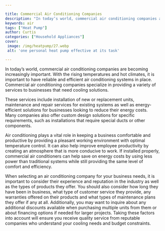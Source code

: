 ```yaml
---

title: Commercial Air Conditioning Companies
description: "In today’s world, commercial air conditioning companies are becoming increasingly important. With the rising temperatures and hot ...lets find out"
keywords: air
tags: ["Heat Pump"]
author: Curtis
categories: ["Household Appliances"]
cover: 
 image: /img/heatpump/27.webp
 alt: 'one personal heat pump effective at its task'

---
```


In today’s world, commercial air conditioning companies are becoming increasingly important. With the rising temperatures and hot climates, it is important to have reliable and efficient air conditioning systems in place. Commercial air conditioning companies specialize in providing a variety of services to businesses that need cooling solutions. 

These services include installation of new or replacement units, maintenance and repair services for existing systems as well as energy-efficient solutions for businesses looking to reduce their energy costs. Many companies also offer custom design solutions for specific requirements, such as installations that require special ducts or other components. 

Air conditioning plays a vital role in keeping a business comfortable and productive by providing a pleasant working environment with optimal temperature control. It can also help improve employee productivity by creating an atmosphere that is more conducive to work. If installed properly, commercial air conditioners can help save on energy costs by using less power than traditional systems while still providing the same level of comfort and efficiency. 

When selecting an air conditioning company for your business needs, it is important to consider their experience and reputation in the industry as well as the types of products they offer. You should also consider how long they have been in business, what type of customer service they provide, any warranties offered on their products and what types of maintenance plans they offer if any at all. Additionally, you may want to inquire about any additional discounts available when purchasing multiple units from them or about financing options if needed for larger projects. Taking these factors into account will ensure you receive quality service from reputable companies who understand your cooling needs and budget constraints.
